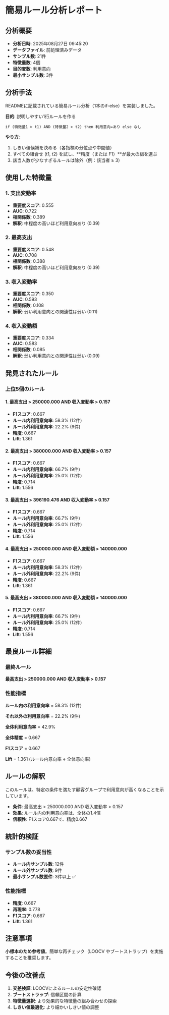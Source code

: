 # 簡易ルール分析レポート

## 分析概要
- **分析日時**: 2025年08月27日 09:45:20
- **データファイル**: 前処理済みデータ
- **サンプル数**: 21件
- **特徴量数**: 4個
- **目的変数**: 利用意向
- **最小サンプル数**: 3件

## 分析手法
READMEに記載されている簡易ルール分析（1本のif-else）を実装しました。

**目的**: 説明しやすい1行ルールを作る
```
if (特徴量1 > t1) AND (特徴量2 > t2) then 利用意向=あり else なし
```

**やり方**:
1. しきい値候補を決める（各指標の分位点や中間値）
2. すべての組合せ (t1, t2) を試し、**精度（または F1）**が最大の組を選ぶ
3. 該当人数が少なすぎるルールは除外（例：該当者 ≥ 3）

## 使用した特徴量


### 1. 支出変動率
- **重要度スコア**: 0.555
- **AUC**: 0.722
- **相関係数**: 0.389
- **解釈**: 中程度の高いほど利用意向あり (0.39)

### 2. 最高支出
- **重要度スコア**: 0.548
- **AUC**: 0.708
- **相関係数**: 0.388
- **解釈**: 中程度の高いほど利用意向あり (0.39)

### 3. 収入変動率
- **重要度スコア**: 0.350
- **AUC**: 0.593
- **相関係数**: 0.108
- **解釈**: 弱い利用意向との関連性は弱い (0.11)

### 4. 収入変動額
- **重要度スコア**: 0.334
- **AUC**: 0.583
- **相関係数**: 0.085
- **解釈**: 弱い利用意向との関連性は弱い (0.09)

## 発見されたルール

### 上位5個のルール


#### 1. 最高支出 > 250000.000 AND 収入変動率 > 0.157
- **F1スコア**: 0.667
- **ルール内利用意向率**: 58.3% (12件)
- **ルール外利用意向率**: 22.2% (9件)
- **精度**: 0.667
- **Lift**: 1.361

#### 2. 最高支出 > 380000.000 AND 収入変動率 > 0.157
- **F1スコア**: 0.667
- **ルール内利用意向率**: 66.7% (9件)
- **ルール外利用意向率**: 25.0% (12件)
- **精度**: 0.714
- **Lift**: 1.556

#### 3. 最高支出 > 396190.476 AND 収入変動率 > 0.157
- **F1スコア**: 0.667
- **ルール内利用意向率**: 66.7% (9件)
- **ルール外利用意向率**: 25.0% (12件)
- **精度**: 0.714
- **Lift**: 1.556

#### 4. 最高支出 > 250000.000 AND 収入変動額 > 140000.000
- **F1スコア**: 0.667
- **ルール内利用意向率**: 58.3% (12件)
- **ルール外利用意向率**: 22.2% (9件)
- **精度**: 0.667
- **Lift**: 1.361

#### 5. 最高支出 > 380000.000 AND 収入変動額 > 140000.000
- **F1スコア**: 0.667
- **ルール内利用意向率**: 66.7% (9件)
- **ルール外利用意向率**: 25.0% (12件)
- **精度**: 0.714
- **Lift**: 1.556


## 最良ルール詳細

### 最終ルール
**最高支出 > 250000.000 AND 収入変動率 > 0.157**

### 性能指標

**ルール内の利用意向率** = 58.3% (12件)

**それ以外の利用意向率** = 22.2% (9件)

**全体利用意向率** = 42.9%

**全体精度** = 0.667

**F1スコア** = 0.667

**Lift** = 1.361 (ルール内意向率 ÷ 全体意向率)

## ルールの解釈

このルールは、特定の条件を満たす顧客グループで利用意向が高くなることを示しています。

- **条件**: 最高支出 > 250000.000 AND 収入変動率 > 0.157
- **効果**: ルール内の利用意向率は、全体の1.4倍
- **信頼性**: F1スコア0.667で、精度0.667

## 統計的検証

### サンプル数の妥当性
- **ルール内サンプル数**: 12件
- **ルール外サンプル数**: 9件
- **最小サンプル数要件**: 3件以上 ✅

### 性能指標
- **精度**: 0.667
- **再現率**: 0.778
- **F1スコア**: 0.667
- **Lift**: 1.361

## 注意事項

**小標本のため参考値**。簡単な再チェック（LOOCV やブートストラップ）を実施することを推奨します。

## 今後の改善点

1. **交差検証**: LOOCVによるルールの安定性確認
2. **ブートストラップ**: 信頼区間の計算
3. **特徴量選択**: より効果的な特徴量の組み合わせの探索
4. **しきい値最適化**: より細かいしきい値の調整
